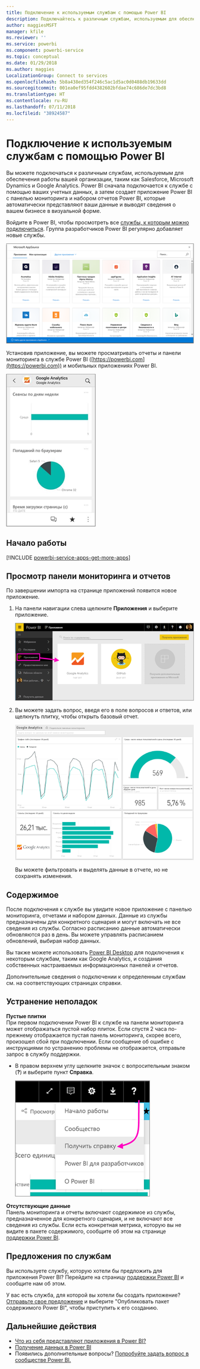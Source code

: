 ```yaml
---
title: Подключение к используемым службам с помощью Power BI
description: Подключайтесь к различным службам, используемым для обеспечения работы вашей организации, таким как Salesforce, Microsoft Dynamics CRM и Google Analytics.
author: maggiesMSFT
manager: kfile
ms.reviewer: ''
ms.service: powerbi
ms.component: powerbi-service
ms.topic: conceptual
ms.date: 01/29/2018
ms.author: maggies
LocalizationGroup: Connect to services
ms.openlocfilehash: 5b8a438ed354f246c5ac1d5ac0d0488db19633dd
ms.sourcegitcommit: 001ea0ef95fdd4382602bfdae74c686de7dc3bd8
ms.translationtype: HT
ms.contentlocale: ru-RU
ms.lasthandoff: 07/11/2018
ms.locfileid: "38924587"
---
```

# <a name="connect-to-the-services-you-use-with-power-bi"></a>Подключение к используемым службам с помощью Power BI
Вы можете подключаться к различным службам, используемым для обеспечения работы вашей организации, таким как Salesforce, Microsoft Dynamics и Google Analytics. Power BI сначала подключается к службе с помощью ваших учетных данных, а затем создает приложение Power BI с панелью мониторинга и набором отчетов Power BI, которые автоматически представляют ваши данные и выводят сведения о вашем бизнесе в визуальной форме. 

Войдите в Power BI, чтобы просмотреть все [службы, к которым можно подключиться](https://app.powerbi.com/getdata/services). Группа разработчиков Power BI регулярно добавляет новые службы.

![Приложения AppSource](media/service-connect-to-services/overview.png)

Установив приложение, вы можете просматривать отчеты и панели мониторинга в службе Power BI ([https://powerbi.com](https://powerbi.com)) и мобильных приложениях Power BI. 

![Приложение Google Analytics в мобильном приложении Power BI](media/service-connect-to-services/power-bi-service-mobile-app-240.png)

## <a name="get-started"></a>Начало работы
[!INCLUDE [powerbi-service-apps-get-more-apps](./includes/powerbi-service-apps-get-more-apps.md)]

## <a name="view-the-dashboard-and-reports"></a>Просмотр панели мониторинга и отчетов
По завершении импорта на странице приложений появится новое приложение.

1. На панели навигации слева щелкните **Приложения** и выберите приложение.
   
     ![Страница "Приложения"](media/service-connect-to-services/power-bi-service-apps-open-app.png)
2. Вы можете задать вопрос, введя его в поле вопросов и ответов, или щелкнуть плитку, чтобы открыть базовый отчет. 
   
    ![Панель мониторинга Google Analytics](media/service-connect-to-services/googleanalytics2.png)
   
    Вы можете фильтровать и выделять данные в отчете, но не сохранять изменения.

## <a name="whats-included"></a>Содержимое
После подключения к службе вы увидите новое приложение с панелью мониторинга, отчетами и набором данных. Данные из службы предназначены для конкретного сценария и могут включать не все сведения из службы. Согласно расписанию данные автоматически обновляются раз в день. Вы можете управлять расписанием обновлений, выбирая набор данных.

Вы также можете использовать [Power BI Desktop](desktop-get-the-desktop.md) для подключения к некоторым службам, таким как Google Analytics, и создания собственных настраиваемых информационных панелей и отчетов.  

Дополнительные сведения о подключении к определенным службам см. на соответствующих страницах справки.

## <a name="troubleshooting"></a>Устранение неполадок
**Пустые плитки**  
При первом подключении Power BI к службе на панели мониторинга может отображаться пустой набор плиток. Если спустя 2 часа по-прежнему отображается пустая панель мониторинга, скорее всего, произошел сбой при подключении. Если сообщение об ошибке с инструкциями по устранению проблемы не отображается, отправьте запрос в службу поддержки.

* В правом верхнем углу щелкните значок с вопросительным знаком (**?**) и выберите пункт **Справка**.
  
    ![Значок справки](media/service-connect-to-services/power-bi-service-get-help.png)

**Отсутствующие данные**  
Панель мониторинга и отчеты включают содержимое из службы, предназначенное для конкретного сценария, и не включают все сведения из службы. Если есть конкретная метрика, которую вы не видите в пакете содержимого, сообщите об этом на странице [поддержки Power BI](https://support.powerbi.com/forums/265200-power-bi).

## <a name="suggesting-services"></a>Предложения по службам
Вы используете службу, которую хотели бы предложить для приложения Power BI? Перейдите на страницу [поддержки Power BI](https://support.powerbi.com/forums/265200-power-bi) и сообщите нам об этом.

У вас есть служба, для которой вы хотели бы создать приложение? [Отправьте свое предложение](https://azure.microsoft.com/marketplace/programs/certified/apply/) и выберите "Опубликовать пакет содержимого Power BI", чтобы приступить к его созданию.

## <a name="next-steps"></a>Дальнейшие действия
* [Что из себя представляют приложения в Power BI?](service-install-use-apps.md)
* [Получение данных в Power BI](service-get-data.md)
* Появились дополнительные вопросы? [Попробуйте задать вопрос в сообществе Power BI.](http://community.powerbi.com/)

